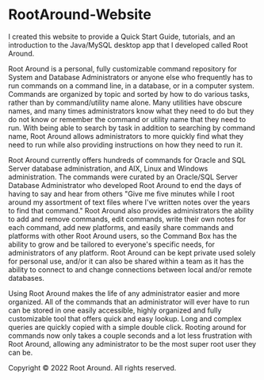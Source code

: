 # RootAround-Website
I created this website to provide a Quick Start Guide, tutorials, and an introduction to the Java/MySQL desktop app that I developed called Root Around. 

Root Around is a personal, fully customizable command repository for System and Database Administrators or anyone else who frequently has to run commands on a command line, in a database, or in a computer system. Commands are organized by topic and sorted by how to do various tasks, rather than by command/utility name alone. Many utilities have obscure names, and many times administrators know what they need to do but they do not know or remember the command or utility name that they need to run. With being able to search by task in addition to searching by command name, Root Around allows administrators to more quickly find what they need to run while also providing instructions on how they need to run it.
                       
Root Around currently offers hundreds of commands for Oracle and SQL Server database administration, and AIX, Linux and Windows administration. The commands were curated by an Oracle/SQL Server Database Administrator who developed Root Around to end the days of having to say and hear from others "Give me five minutes while I root around my assortment of text files where I've written notes over the years to find that command." Root Around also provides administrators the ability to add and remove commands, edit commands, write their own notes for each command, add new platforms, and easily share commands and platforms with other Root Around users, so the Command Box has the ability to grow and be tailored to everyone's specific needs, for administrators of any platform. Root Around can be kept private used solely for personal use, and/or it can also be shared within a team as it has the ability to connect to and change connections between local and/or remote databases.                  
                    
Using Root Around makes the life of any administrator easier and more organized. All of the commands that an administrator will ever have to run can be stored in one easily accessible, highly organized and fully customizable tool that offers quick and easy lookup. Long and complex queries are quickly copied with a simple double click. Rooting around for commands now only takes a couple seconds and a lot less frustration with Root Around, allowing any administrator to be the most super root user they can be.

Copyright © 2022 Root Around. All rights reserved.
